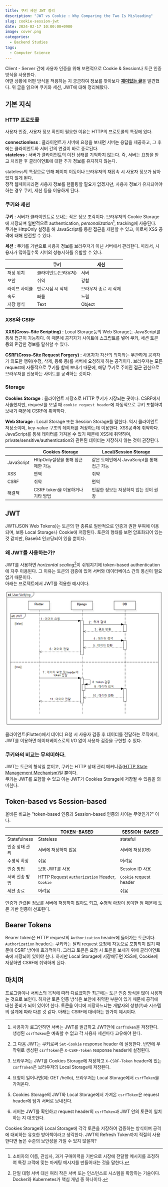 ```yaml
---
title: 쿠키 세션 JWT 정리
description: "JWT vs Cookie : Why Comparing the Two Is Misleading"
slug: cookie-session-jwt
date: 2024-02-17 10:00:00+0900
image: cover.png
categories:
  - Backend Studies
tags:
  - Computer Science
---
```


Client - Server 간에 사용자 인증을 위해 보편적으로 Cookie & Session나 토큰 인증 방식을 사용한다.  
어떤 상황에 어떤 방식을 적용하는 지 궁금하여 정보를 찾아보다 [**재미있는 글**](https://jerrynsh.com/all-to-know-about-auth-and-cookies/)을 발견했다. 위 글을 읽으며 쿠키와 세션, JWT에 대해 정리해봤다.

## 기본 지식

### HTTP 프로토콜

사용자 인증, 사용자 정보 확인이 필요한 이유는 HTTP의 프로토콜의 특징에 있다.

**connectionless** : 클라이언트가 서버에 요청을 보내면 서버는 응답을 제공하고, 그 후에는 클라이언트와 서버 간의 연결이 바로 종료된다.  
**stateless** : 서버가 클라이언트의 이전 상태를 기억하지 않는다. 즉, 서버는 요청을 받고 처리한 후 클라이언트에 대한 추가 정보를 유지하지 않는다.

stateless의 특징으로 인해 페이지 이동이나 브라우저의 재접속 시 사용자 정보가 남아있지 않게 된다.  
정적 웹페이지라면 사용자 정보를 핸들링할 필요가 없겠지만, 사용자 정보가 유지되어야 하는 경우 쿠키, 세션 등을 이용하게 된다.

### 쿠키와 세션

**쿠키** : 서버가 클라이언트로 보내는 작은 정보 조각이다. 브라우저의 Cookie Storage에 저장되며 일반적으로 authentication, _personalization_[^1], tracking에 사용된다.  
쿠키는 HttpOnly 설정을 해 JavaScript를 통한 접근을 제한할 수 있고, 이로써 XSS 공격에 대해 안전할 수 있다.
[^1]: 소비자의 이름, 관심사, 과거 구매이력을 기반으로 시장에 전달할 메시지를 조정하여 특정 고객에 맞는 마케팅 메시지를 만들어내는 것을 말한다.

**세션** : 쿠키를 기반으로 사용자 정보를 브라우저가 아닌 서버에서 관리한다. 따라서, 사용자가 많아질수록 서버의 성능저하를 유발할 수 있다.

|               | 쿠키                 | 세션                  |
| ------------- | -------------------- | --------------------- |
| 저장 위치     | 클라이언트(브라우저) | 서버                  |
| 보안          | 취약                 | 강함                  |
| 라이프 사이클 | 만료시점 시 삭제     | 브라우저 종료 시 삭제 |
| 속도          | 빠름                 | 느림                  |
| 저장 형식     | Text                 | Object                |

### XSS와 CSRF

**XXS(Cross-Site Scripting)** : Local Storage등의 Web Storage는 JavaScript를 통해 접근이 가능하다. 이 때문에 공격자가 사이트에 스크립트를 넣어 쿠키, 세션 토큰 등의 민감한 정보를 탈취할 수 있다.

**CSRF(Cross-Site Request Forgery)** : 사용자가 자신의 의지와는 무관하게 공격자가 의도한 행위(수정, 삭제, 등록 등)를 서버에 요청하게 하는 공격이다. 브라우저는 모든 request에 자동적으로 쿠키를 함께 보내기 때문에, 해당 쿠키로 주어진 접근 권한으로 브라우저를 신용하는 사이트를 공격하는 것이다.

### Storage

**Cookies Storage** : 클라이언트 저장소로 HTTP 쿠키가 저장되는 곳이다. CSRF에서 서술했지만, request를 보낼 때 `cookie request header`에 자동적으로 쿠키 포함하여 보내기 때문에 CSRF에 취약하다.

**Web Storage** : Local Storage 또는 Session Storage를 말한다. 역시 클라이언트 저장소이며, key-value 구조의 데이터를 저장하는데 이용한다. XSS공격에 취약하다. JavaScript를 통해 데이터를 가져올 수 있기 때문에 XSS에 취약하며, private/sensitive/authentication와 관련된 데이터는 저장하지 않는 것이 권장된다.

|            | Cookies Storage                    | Local/Session Storage                       |
| ---------- | ---------------------------------- | ------------------------------------------- |
| JavaScript | HttpOnly설정을 통해 접근 제한 가능 | 같은 도메인에서 JavaScript를 통해 접근 가능 |
| XSS        | 면역                               | 취약                                        |
| CSRF       | 취약                               | 면역                                        |
| 해결책     | CSRF token을 이용하거나 기타 방법  | 민감한 정보는 저장하지 않는 것이 권장       |

## JWT

JWT(JSON Web Tokens)는 토큰의 한 종류로 일반적으로 인증과 권한 부여에 이용되며, 보통 Local Storage나 Cookie에 저장된다.
토큰의 형태를 보면 암호화되어 있는 것 같지만, Base64 인코딩되어 있을 뿐이다.

### 왜 JWT를 사용하는가?

JWT를 사용하면 _horizontal scaling_[^2]이 쉬워지기에 token-based authentication에 자주 이용된다. 그 이유는 토큰의 검증에 있어 서버와 데이터베이스 간의 통신이 필요없기 때문이다.  
아래는 프로젝트에서 JWT를 적용한 예시이다.

![검증 sequence diagram](1.png)

클라이언트(Flutter)에서 데이터 요청 시 사용자 검증 후 데이터를 전달하는 로직에서, JWT를 이용하면 데이터베이스로의 I/O 없이 사용자 검증을 구현할 수 있다.

[^2]: 단일 대형 서버 대신 여러 작은 서버 또는 인스턴스로 시스템을 확장하는 기술이다. Docker와 Kubernetes가 핵심 개념 중 하나이다.

### 쿠키와의 비교는 무의미하다.

JWT는 토큰의 형식일 뿐이고, 쿠키는 HTTP 상태 관리 메커니즘([HTTP State Management Mechanism](https://www.rfc-editor.org/rfc/rfc6265))일 뿐이다.  
쿠키는 JWT를 포함할 수 있고 이는 JWT가 Cookies Storage에 저장될 수 있음을 의미한다.

## Token-based vs Session-based

올바른 비교는 "token-based 인증과 Session-based 인증의 차이는 무엇인가?" 이다.

|                | TOKEN-BASED                                   | SESSION-BASED           |
| -------------- | --------------------------------------------- | ----------------------- |
| Statefulness   | Stateless                                     | stateful                |
| 인증 상태 관리 | 서버에 저장하지 않음                          | 서버에 저장(DB)         |
| 수평적 확장    | 쉬움                                          | 어려움                  |
| 인증 방법      | 보통 JWT를 사용                               | Session ID 사용         |
| 서버 전송 방법 | HTTP Request `Authorization` Header, `Cookie` | `Cookie` request header |
| 세션 종료      | 어려움                                        | 쉬움                    |

인증과 관련된 정보를 서버에 저장하지 않아도 되고, 수평적 확장이 용이한 점 때문에 토큰 기반 인증이 선호된다.

## Bearer Tokens

Bearer token은 HTTP request의 `Authorization` header에 들어가는 토큰이다. `Authorization` header는 쿠키와는 달리 request 요청에 자동으로 포함되지 않기 때문에 CSRF 방어에 효과적이다. 그리고 토큰은 요청 시 토큰을 보내기 위해 클라이언트 측에 저장되어 있어야 한다. 하지만 Local Storage에 저장해두면 XSS에, Cookie에 저장하면 CSRF에 취약하게 된다.

## 마치며

프로그램이나 서비스의 목적에 따라 다르겠지만 최근에는 토큰 인증 방식을 많이 사용하는 것으로 보인다. 하지만 토큰 인증 방식은 보안에 취약한 부분이 있기 때문에 공격에 대한 준비가 되어 있어야 한다.
토큰을 어디에 저장하느냐는 개발자의 성향(?)과 시스템의 설계에 따라 다른 것 같다. 아래는 CSRF에 대비하는 한가지 예시이다.

---

1. 사용자가 로그인하면 서버는 JWT를 발급하고 JWT안에 `csrfToken`을 저장한다. 생성된 `csrfToken`은 예측할 수 없고 각 사용자 세션마다 고유해야 한다.

2. 그 다음 JWT는 쿠키로써 `Set-Cookie` response header 에 설정한다. 반면에 무작위로 생성된 `csrfToken`은 `X-CSRF-Token` response header에 설정된다.

3. 브라우저는 JWT를 Cookies Storage에 저장하고 `X-CSRF-Token` header에 있는 `csrfToken`은 브라우저의 Local Storage에 저장된다.

4. 요청이 일어나면(예: GET /hello), 브라우저는 Local Storage에서 `csrfToken`을 가져온다.

5. Cookies Storage의 JWT와 Local Storage에서 가져온 `csrfToken`은 request header에 담겨 서버로 보내진다.

6. 서버는 JWT를 확인하고 request header의 `csrfToken`과 JWT 안의 토큰이 일치하는 지 대조한다.

Cookies Storage와 Local Storage에 각각 토큰을 저장하여 검증하는 방식이며 공격에 대비하는 유효한 방어책이라고 생각한다. JWT의 Refresh Token까지 적절히 사용한다면 높은 수준의 보안성을 가질 수 있지 않을까?
